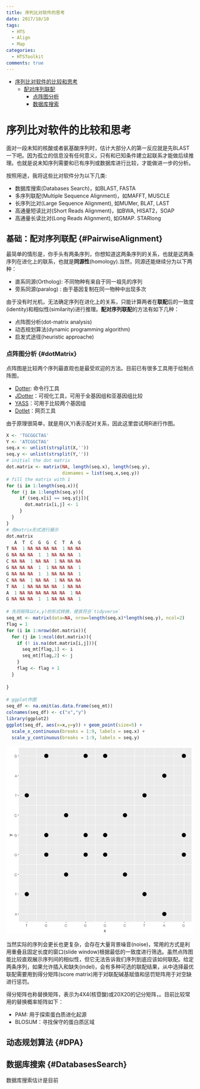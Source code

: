 ```yaml
---
title: 序列比对软件的思考
date: 2017/10/10
tags:
  - HTS
  - Align
  - Map
categories:
  - HTSToolkit
comments: true
---
```


<!-- @import "[TOC]" {cmd="toc" depthFrom=1 depthTo=6 orderedList=false} -->
<!-- code_chunk_output -->

* [序列比对软件的比较和思考](#序列比对软件的比较和思考)
  * [配对序列联配](#PairwiseAlignment)
    * [点阵图分析](#dotMatrix)
    * [数据库搜索](#DatabasesSearch)

<!-- /code_chunk_output -->

# 序列比对软件的比较和思考

面对一段未知的核酸或者氨基酸序列时，估计大部分人的第一反应就是先BLAST一下吧。因为孤立的信息没有任何意义，只有和已知条件建立起联系才能做后续推理。也就是说未知序列需要和已有序列或数据库进行比较，才能做进一步的分析。

按照用途，我将这些比对软件分为以下几类:

- 数据库搜索(Databases Search)，如BLAST, FASTA
- 多序列联配(Multiple Sequence Alignment)，如MAFFT, MUSCLE
- 长序列比对(Large Sequence Alignment), 如MUMer, BLAT, LAST
- 高通量短读比对(Short Reads Alignment)，如BWA, HISAT2，SOAP
- 高通量长读比对(Long Reads Alignment), 如GMAP. STARlong

## 基础：配对序列联配 {#PairwiseAlignment}

最简单的情形是，你手头有两条序列，你想知道这两条序列的关系，也就是这两条序列在进化上的联系，也就是**同源性**(homology).当然，同源还能继续分为以下两种：

- 直系同源(Ortholog): 不同物种有来自于同一祖先的序列
- 旁系同源(paralog) : 由于基因复制在同一物种中出现多次

由于没有时光机，无法确定序列在进化上的关系，只能计算两者在**联配**后的一致度(identity)和相似性(similarity)进行推理。**配对序列联配**的方法有如下几种：

- 点阵图分析(dot-matrix analysis)
- 动态规划算法(dynamic programming algorithm)
- 启发式途径(heuristic approache)

### 点阵图分析 {#dotMatrix}

点阵图是比较两个序列最直观也是最受欢迎的方法。目前已有很多工具用于绘制点阵图，

- [Dotter](http://www.sanger.ac.uk/science/tools/seqtools): 命令行工具
- [JDotter](https://virology.uvic.ca/virology-ca-tools/jdotter/)：可视化工具，可用于全基因组和亚基因组比较
- [YASS](http://bioinfo.lifl.fr/yass/index.php)：可用于比较两个基因组
- [Dotlet](http://myhits.isb-sib.ch/cgi-bin/dotlet)：网页工具

由于原理很简单，就是用(X,Y)表示配对关系，因此这里尝试用R进行作图。

```r
X <- 'TGCGGCTAG'
Y <- 'ATCGGCTAG'
seq.x <- unlist(strsplit(X,''))
seq.y <- unlist(strsplit(Y,''))
# initial the dot matrix
dot.matrix <- matrix(NA, length(seq.x), length(seq.y),
                     dimnames = list(seq.x,seq.y))
# fill the matrix with 1
for (i in 1:length(seq.x)){
  for (j in 1:length(seq.y)){
     if (seq.x[i] == seq.y[j]){
       dot.matrix[i,j] <- 1
     }
  }
}
# 用matrix形式进行展示
dot.matrix
   A  T  C  G  G  C  T  A  G
T NA  1 NA NA NA NA  1 NA NA
G NA NA NA  1  1 NA NA NA  1
C NA NA  1 NA NA  1 NA NA NA
G NA NA NA  1  1 NA NA NA  1
G NA NA NA  1  1 NA NA NA  1
C NA NA  1 NA NA  1 NA NA NA
T NA  1 NA NA NA NA  1 NA NA
A  1 NA NA NA NA NA NA  1 NA
G NA NA NA  1  1 NA NA NA  1

# 先将矩阵以(x,y)的形式转换，使其符合`tidyverse`
seq_mt <- matrix(data=NA, nrow=length(seq.x)*length(seq.y), ncol=2)
flag = 1
for (i in 1:nrow(dot.matrix)){
  for (j in 1:ncol(dot.matrix)){
    if (! is.na(dot.matrix[i,j])){
      seq_mt[flag,1] <- i
      seq_mt[flag,2] <- j
    }
    flag <- flag + 1
  }

}

# ggplot作图
seq_df <- na.omit(as.data.frame(seq_mt))
colnames(seq_df) <- c("x","y")
library(ggplot2)
ggplot(seq_df, aes(x=x,y=y)) + geom_point(size=5) +
  scale_x_continuous(breaks = 1:9, labels = seq.x) +
  scale_y_continuous(breaks = 1:9, labels = seq.y)
```

![](../../Pictures/dot_matrix_plot.png)

当然实际的序列会更长也更复杂，会存在大量背景噪音(noise)，常用的方式是利用重叠且固定长度的窗口(slide window)根据最低的一致度进行筛选。虽然点阵图能比较直观展示序列间的相似性，但它无法告诉我们序列到底应该如何联配。给定两条序列，如果允许插入和缺失(indel)，会有多种可选的联配结果，从中选择最优联配需要用到得分矩阵(score matrix)用于对联配碱基赋值和惩罚矩阵用于对空缺进行惩罚。

得分矩阵也称替换矩阵，表示为4X4(核苷酸)或20X20的记分矩阵，。目前比较常用的替换概率矩阵如下：

- PAM: 用于探索蛋白质进化起源
- BLOSUM：寻找保守的蛋白质区域

## 动态规划算法 {#DPA}

## 数据库搜索 {#DatabasesSearch}

数据库搜索估计是目前

